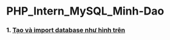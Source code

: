 # PHP_Intern_MySQL_Minh-Dao
### 1. [Tạo và import database như hình trên](https://github.com/at-minhdao/PHP_Intern_MySQL_Minh-Dao/pull/1/files)